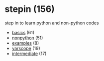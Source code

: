 # stepin (156)
step in to learn python and non-python codes

+ [basics](basics/README.md) (61)
+ [nonpython](nonpython/README.md) (51)
+ [examples](examples/README.md) (8)
+ [varscope](varscope/README.md) (19)
+ [intermediate](intermediate/README.md) (17)
